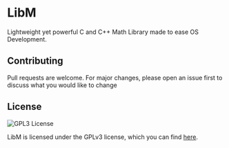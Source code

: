 # LibM

Lightweight yet powerful C and C++ Math Library made to ease OS Development.

## Contributing

Pull requests are welcome. For major changes, please open an issue first
to discuss what you would like to change

## License

![GPL3 License](https://www.gnu.org/graphics/gplv3-with-text-136x68.png)

LibM is licensed under the GPLv3 license, which you can find [here](LICENSE.md).